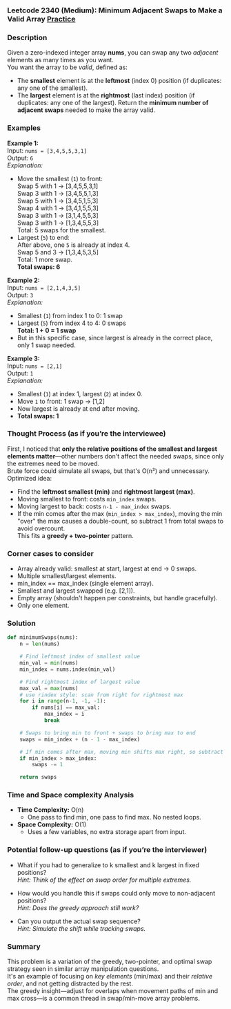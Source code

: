 ### Leetcode 2340 (Medium): Minimum Adjacent Swaps to Make a Valid Array [Practice](https://leetcode.com/problems/minimum-adjacent-swaps-to-make-a-valid-array)

### Description  
Given a zero-indexed integer array **nums**, you can swap any two *adjacent* elements as many times as you want.  
You want the array to be *valid*, defined as:
- The **smallest** element is at the **leftmost** (index 0) position (if duplicates: any one of the smallest).
- The **largest** element is at the **rightmost** (last index) position (if duplicates: any one of the largest).
Return the **minimum number of adjacent swaps** needed to make the array valid.

### Examples  

**Example 1:**  
Input: `nums = [3,4,5,5,3,1]`  
Output: `6`  
*Explanation:*
- Move the smallest (`1`) to front:  
  Swap 5 with 1 → [3,4,5,5,3,1]  
  Swap 3 with 1 → [3,4,5,5,1,3]  
  Swap 5 with 1 → [3,4,5,1,5,3]  
  Swap 4 with 1 → [3,4,1,5,5,3]  
  Swap 3 with 1 → [3,1,4,5,5,3]  
  Swap 3 with 1 → [1,3,4,5,5,3]  
  Total: 5 swaps for the smallest.  
- Largest (`5`) to end:  
  After above, one `5` is already at index 4.  
  Swap 5 and 3 → [1,3,4,5,3,5]  
  Total: 1 more swap.  
  **Total swaps: 6**

**Example 2:**  
Input: `nums = [2,1,4,3,5]`  
Output: `3`  
*Explanation:*
- Smallest (`1`) from index 1 to 0: 1 swap  
- Largest (`5`) from index 4 to 4: 0 swaps  
  **Total: 1 + 0 = 1 swap**
- But in this specific case, since largest is already in the correct place, only 1 swap needed.

**Example 3:**  
Input: `nums = [2,1]`  
Output: `1`  
*Explanation:*
- Smallest (`1`) at index 1, largest (`2`) at index 0.
- Move `1` to front: 1 swap → [1,2]
- Now largest is already at end after moving.
- **Total swaps: 1**

### Thought Process (as if you’re the interviewee)  
First, I noticed that **only the relative positions of the smallest and largest elements matter**—other numbers don't affect the needed swaps, since only the extremes need to be moved.  
Brute force could simulate all swaps, but that's O(n²) and unnecessary.  
Optimized idea:  
- Find the **leftmost smallest (min)** and **rightmost largest (max)**.  
- Moving smallest to front: costs `min_index` swaps.  
- Moving largest to back: costs `n-1 - max_index` swaps.  
- If the min comes after the max (`min_index > max_index`), moving the min "over" the max causes a double-count, so subtract 1 from total swaps to avoid overcount.  
This fits a **greedy + two-pointer** pattern.

### Corner cases to consider  
- Array already valid: smallest at start, largest at end → 0 swaps.
- Multiple smallest/largest elements.
- min_index == max_index (single element array).
- Smallest and largest swapped (e.g. [2,1]).
- Empty array (shouldn't happen per constraints, but handle gracefully).
- Only one element.

### Solution

```python
def minimumSwaps(nums):
    n = len(nums)

    # Find leftmost index of smallest value
    min_val = min(nums)
    min_index = nums.index(min_val)

    # Find rightmost index of largest value
    max_val = max(nums)
    # use rindex style: scan from right for rightmost max
    for i in range(n-1, -1, -1):
        if nums[i] == max_val:
            max_index = i
            break

    # Swaps to bring min to front + swaps to bring max to end
    swaps = min_index + (n - 1 - max_index)

    # If min comes after max, moving min shifts max right, so subtract 1
    if min_index > max_index:
        swaps -= 1

    return swaps
```

### Time and Space complexity Analysis  

- **Time Complexity:** O(n)
  - One pass to find min, one pass to find max. No nested loops.
- **Space Complexity:** O(1)
  - Uses a few variables, no extra storage apart from input.

### Potential follow-up questions (as if you’re the interviewer)  

- What if you had to generalize to k smallest and k largest in fixed positions?  
  *Hint: Think of the effect on swap order for multiple extremes.*

- How would you handle this if swaps could only move to non-adjacent positions?  
  *Hint: Does the greedy approach still work?*

- Can you output the actual swap sequence?  
  *Hint: Simulate the shift while tracking swaps.*

### Summary
This problem is a variation of the greedy, two-pointer, and optimal swap strategy seen in similar array manipulation questions.  
It's an example of focusing on *key elements* (min/max) and their *relative order*, and not getting distracted by the rest.  
The greedy insight—adjust for overlaps when movement paths of min and max cross—is a common thread in swap/min-move array problems.